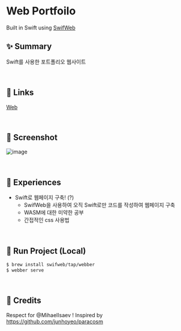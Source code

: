 # Web Portfoilo
Built in Swift using [SwifWeb](https://github.com/swifweb/web)

## :sparkles: Summary
Swift를 사용한 포트폴리오 웹사이트

<br>

## 🔗 Links
[Web](https://baegteun.com)

<br>

## 📸 Screenshot
![image](https://user-images.githubusercontent.com/74440939/218421349-6df80ec2-870b-4312-a344-332c8280130f.png)

<br>

## 🤔 Experiences
- Swift로 웹페이지 구축! (?)
  - SwifWeb을 사용하여 오직 Swift로만 코드를 작성하여 웹페이지 구축
  - WASM에 대한 미약한 공부
  - 간접적인 css 사용법

<br>

## 🏃 Run Project (Local)
```sh
$ brew install swifweb/tap/webber
$ webber serve
```

<br>

## :clap: Credits
Respect for @MihaelIsaev !
Inspired by https://github.com/junhoyeo/paracosm 
